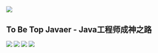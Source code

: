 # ![](media/15406301150520/15406301774520.png)

## To Be Top Javaer  -  Java工程师成神之路

![](https://img.shields.io/badge/update-v1.0.0-green.svg) ![](https://img.shields.io/badge/author-Hollis-yellow.svg) ![](media/15406301150520/15406305016024.jpg) ![](media/15406301150520/15406304348796.jpg) 
